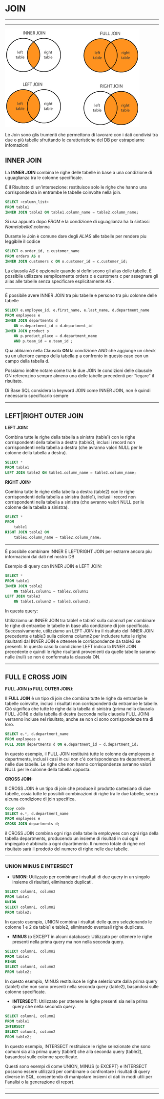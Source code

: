 # JOIN

---
---

![alt text](image.png)

Le Join sono glis trumenti che permettono di lavorare con i dati condivisi tra due o più tabelle sfruttando le caratteristiche del DB per estrapolarne infomazioni

## INNER JOIN

La **INNER JOIN** combina le righe delle tabelle in base a una condizione di uguaglianza tra le colonne specificate.

È il Risultato di un'intersezione: restituisce solo le righe che hanno una corrispondenza in entrambe le tabelle coinvolte nella join.

```SQL
SELECT <column_list>
FROM table1
INNER JOIN table2 ON table1.column_name = table2.column_name;
```

Si usa appunto dopo *FROM*  e la condizione di uguaglianza ha la sintassi *Nometabella1*.colonna

Durante le Join è comune dare degli *ALIAS* alle tabelle per rendere piu leggibile il codice

```SQL
SELECT o.order_id, c.customer_name
FROM orders AS o
INNER JOIN customers c ON o.customer_id = c.customer_id;
```

La clausola *AS* è opzionale quando si definiscono gli alias delle tabelle. È possibile utilizzare semplicemente orders o e customers c per assegnare gli alias alle tabelle senza specificare esplicitamente *AS* .

---

È possibile avere INNER JOIN tra piu tabelle e persono tra piu colonne delle tabelle

```SQL
SELECT e.employee_id, e.first_name, e.last_name, d.department_name
FROM employees e
INNER JOIN departments d 
    ON e.department_id = d.department_id
INNER JOIN product p 
    ON p.product_place = d.department_name 
    AND p.team_id = e.team_id ;
```

Qua abbiamo nella Clausola **ON** la condizione *AND* che aggiunge un check su un ulteriore campo della tabella p a confronto in questo caso con un campo della tabella d.

Possiamo inoltre notare come tra le due JOIN le condizioni delle clausole ON referenzino sempre almeno una delle tabelle precedenti per "legare" il risultato.

Di Base SQL considera la keyword JOIN come INNER JOIN, non è quindi necessario specificarlo sempre 

---

## LEFT|RIGHT OUTER JOIN

**LEFT JOIN:**

Combina tutte le righe della tabella a sinistra (table1) con le righe corrispondenti della tabella a destra (table2), inclusi i record non corrispondenti nella tabella a destra (che avranno valori NULL per le colonne della tabella a destra).

```sql
SELECT *
FROM table1
LEFT JOIN table2 ON table1.column_name = table2.column_name;
```

**RIGHT JOIN:**

Combina tutte le righe della tabella a destra (table2) con le righe corrispondenti della tabella a sinistra (table1), inclusi i record non corrispondenti nella tabella a sinistra (che avranno valori NULL per le colonne della tabella a sinistra).

```sql
SELECT *
FROM 
    table1
RIGHT JOIN table2 ON 
    table1.column_name = table2.column_name;
```
---

È possibile combinare INNER E LEFT/RIGHT JOIN per estrarre ancora piu informazioni dai dati nel nostro DB 

Esempio di query con INNER JOIN e LEFT JOIN:

```sql
SELECT *
FROM table1
INNER JOIN table2
    ON table1.column1 = table2.column1
LEFT JOIN table3
    ON table1.column2 = table3.column2; 
```

In questa query:

Utilizziamo un INNER JOIN tra table1 e table2 sulla colonna1 per combinare le righe di entrambe le tabelle in base alla condizione di join specificata.
Successivamente, utilizziamo un LEFT JOIN tra il risultato del INNER JOIN precedente e table3 sulla colonna column2 per includere tutte le righe risultanti dal INNER JOIN e ottenere le corrispondenze da table3 se presenti.
In questo caso la condizione LEFT indica la INNER JOIN precedente e quindi le righe risultanti provenienti da quelle tabelle saranno nulle (null) se non è confermata la clausola ON.

---

## FULL E CROSS JOIN

 **FULL JOIN (o FULL OUTER JOIN)**:

Il **FULL JOIN** è un tipo di join che combina tutte le righe da entrambe le tabelle coinvolte, inclusi i risultati non corrispondenti da entrambe le tabelle. Ciò significa che tutte le righe dalla tabella di sinistra (prima nella clausola FULL JOIN) e dalla tabella di destra (seconda nella clausola FULL JOIN) verranno incluse nel risultato, anche se non ci sono corrispondenze tra di loro.

```sql
SELECT e.*, d.department_name
FROM employees e
FULL JOIN departments d ON e.department_id = d.department_id;
```

In questo esempio, il FULL JOIN restituirà tutte le colonne da employees e departments, inclusi i casi in cui non c'è corrispondenza tra department_id nelle due tabelle. Le righe che non hanno corrispondenze avranno valori NULL per le colonne della tabella opposta.

**CROSS JOIN:**

Il CROSS JOIN è un tipo di join che produce il prodotto cartesiano di due tabelle, ossia tutte le possibili combinazioni di righe tra le due tabelle, senza alcuna condizione di join specifica.

```sql
Copy code
SELECT e.*, d.department_name
FROM employees e
CROSS JOIN departments d;
```

il CROSS JOIN combina ogni riga della tabella employees con ogni riga della tabella departments, producendo un insieme di risultati in cui ogni impiegato è abbinato a ogni dipartimento. Il numero totale di righe nel risultato sarà il prodotto del numero di righe nelle due tabelle.

---

### UNION MINUS E INTERSECT

* **UNION**: Utilizzato per combinare i risultati di due query in un singolo insieme di risultati, eliminando duplicati.

```sql
SELECT column1, column2
FROM table1
UNION
SELECT column1, column2
FROM table2;
```

In questo esempio, UNION combina i risultati delle query selezionando le colonne 1 e 2 da table1 e table2, eliminando eventuali righe duplicate.

* **MINUS** (o EXCEPT in alcuni database): Utilizzato per ottenere le righe presenti nella prima query ma non nella seconda query.

```sql
SELECT column1, column2
FROM table1
MINUS
SELECT column1, column2
FROM table2;
```

In questo esempio, MINUS restituisce le righe selezionate dalla prima query (table1) che non sono presenti nella seconda query (table2), basandosi sulle colonne specificate.

* **INTERSECT**: Utilizzato per ottenere le righe presenti sia nella prima query che nella seconda query.

```sql
SELECT column1, column2
FROM table1
INTERSECT
SELECT column1, column2
FROM table2;
```

In questo esempio, INTERSECT restituisce le righe selezionate che sono comuni sia alla prima query (table1) che alla seconda query (table2), basandosi sulle colonne specificate.

Questi sono esempi di come UNION, MINUS (o EXCEPT) e INTERSECT possono essere utilizzati per combinare o confrontare i risultati di query diverse in SQL, consentendo di manipolare insiemi di dati in modi utili per l'analisi o la generazione di report.

---
---





